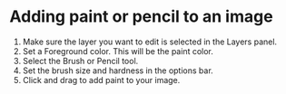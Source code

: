# Adding paint or pencil to an image

1. Make sure the layer you want to edit is selected in the Layers panel.
2. Set a Foreground color. This will be the paint color.
3. Select the Brush or Pencil tool.&#x20;
4. Set the brush size and hardness in the options bar.
5. Click and drag to add paint to your image.
